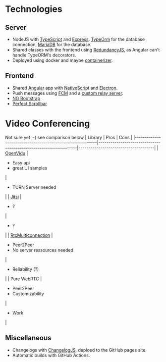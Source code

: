 # Technologies

## Server
* NodeJS with [TypeScript](https://www.typescriptlang.org/) and [Express](http://expressjs.com/). [TypeOrm](http://expressjs.com/) for the database connection, [MariaDB](https://mariadb.org/) for the database.
* Shared classes with the frontend using [RedundancyJS](https://github.com/hrueger/redundancyjs), as Angular can't handle TypeORM's decorators.
* Deployed using docker and maybe [containerizer](https://github.com/hrueger/containerizer/).


## Frontend
* Shared [Angular](https://angular.io/) app with [NativeScript](https://www.nativescript.org/) and [Electron](https://www.electronjs.org/).
* Push messages using [FCM](https://firebase.google.com/docs/cloud-messaging) and a [custom relay server](https://github.com/SchoolSquirrel/SquirrelFcmRelay).
* [NG Bootstrap](https://ng-bootstrap.github.io/#/home)
* [Perfect Scrollbar](https://github.com/mdbootstrap/perfect-scrollbar)


# Video Conferencing
Not sure yet ;-) see comparison below
| Library                                                   | Pros                                                              | Cons                                 |
|-----------------------------------------------------------|-------------------------------------------------------------------|--------------------------------------|
| [OpenVidu](https://openvidu.io)                           | <ul><li>Easy api</li> <li>great UI samples</li></ul>              | <ul><li>TURN Server needed</li></ul> |
| [Jitsi](https://jitsi.org)                                | <ul><li>?</li></ul>                                               | <ul><li>?</li></ul>                  |
| [RtcMulticonnection](https://www.rtcmulticonnection.org/) | <ul><li>Peer2Peer</li> <li>No server ressources needed</li></ul>  |  <ul><li>Reliability (?)</li></ul>   |
| Pure WebRTC                                               | <ul><li>Peer2Peer</li> <li>Customizability</li></ul>              | <ul><li>Work</li></ul>               |

## Miscellaneous

* Changelogs with [ChangelogJS](https://github.com/hrueger/changelogjs), deploed to the GitHub pages site.
* Automatic builds with GitHub Actions.